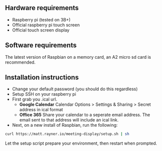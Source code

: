 ## Hardware requirements
* Raspberry pi (tested on 3B+)
* Official raspberry pi touch screen
* Official touch screen display

## Software requirements
The latest version of Raspbian on a memory card, an A2 micro sd card is recommended.

## Installation instructions
* Change your default password (you should do this regardless)
* Setup SSH on your raspberry pi
* First grab you .ical url.
    * **Google Calendar** Calendar Options > Settings & Sharing > Secret address in ical format
    * **Office 365** Share your calendar to a seperate email address. The email sent to that address will include an ical link.
* Next, on a new install of Raspbian, run the following:

```bash
curl https://matt.rayner.io/meeting-display/setup.sh | sh
```

Let the setup script prepare your environment, then restart when prompted.
